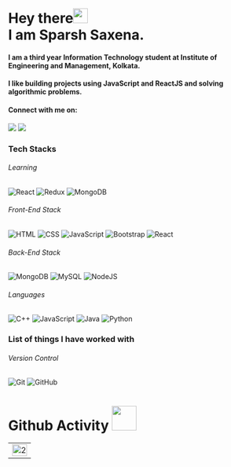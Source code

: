 # Hey there<img src="https://raw.githubusercontent.com/arnoob16/arnoob16/master/wave.gif" width="30px"> <br>I am Sparsh Saxena.

#### I am a third year Information Technology student at Institute of Engineering and Management, Kolkata.
#### I like building projects using JavaScript and ReactJS and solving algorithmic problems.

#### Connect with me on:

[<img src="https://img.shields.io/badge/linkedin-%230077B5.svg?&style=for-the-badge&logo=linkedin&logoColor=white" />](https://www.linkedin.com/in/sparsh-saxena-b731b6192/)
[<img src ="https://img.shields.io/badge/Email-Here-%23E4405F.svg?&style=for-the-badge&logo=&logoColor=white%22">](mailto:sparsheit26@gmail.com)

### Tech Stacks

###### Learning

![React](https://img.shields.io/badge/-React-black?style=flat-square&logo=react)
![Redux](https://img.shields.io/badge/-Redux-black?style=flat-square&logo=redux)
![MongoDB](https://img.shields.io/badge/-MongoDB-black?style=flat-square&logo=mongodb)

###### Front-End Stack

![HTML](https://img.shields.io/badge/-HTML-black?style=flat-square&logo=html)
![CSS](https://img.shields.io/badge/-CSS-black?style=flat-square&logo=css)
![JavaScript](https://img.shields.io/badge/-JavaScript-black?style=flat-square&logo=javascript)
![Bootstrap](https://img.shields.io/badge/-Bootstrap-563D7C?style=flat-square&logo=bootstrap)
![React](https://img.shields.io/badge/-React-black?style=flat-square&logo=react)

###### Back-End Stack

![MongoDB](https://img.shields.io/badge/-MongoDB-black?style=flat-square&logo=mongodb)
![MySQL](https://img.shields.io/badge/-MySQL-black?style=flat-square&logo=mysql)
![NodeJS](https://img.shields.io/badge/-NodeJS-black?style=flat-square&logo=nodejs)

###### Languages

![C++](https://img.shields.io/badge/-c++-black?style=flat-square&logo=c++)
![JavaScript](https://img.shields.io/badge/-JavaScript-black?style=flat-square&logo=javascript)
![Java](https://img.shields.io/badge/-Java-black?style=flat-square&logo=java)
![Python](https://img.shields.io/badge/-python-black?style=flat-square&logo=python)

### List of things I have worked with

###### Version Control

![Git](https://img.shields.io/badge/-Git-black?style=flat-square&logo=git)
![GitHub](https://img.shields.io/badge/-GitHub-181717?style=flat-square&logo=github)

# Github Activity <img src="https://i.pinimg.com/originals/e5/93/ab/e593ab0589d5f1b389e4dfbcce2bce20.gif" width="50">

<table>

   <tr>
      <td><img src="https://github-readme-stats.vercel.app/api/top-langs/?username=7sparsh&theme=highcontrast&layout=compact"  display=block width=100% height=auto  alt="2" ></td>
   </tr>
</table>









